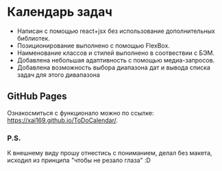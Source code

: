 # Календарь задач

- Написан с помощью react+jsx без использование дополнительных библиотек.
- Позиционирование выполнено с помощью FlexBox.
- Наименование классов и стилей выполнено в соотвествии с БЭМ.
- Добавлена небольшая адаптивность с помощью медиа-запросов.
- Добавлена возможность выбора диапазона дат и вывода списка задач для этого дивапазона

## GitHub Pages

Ознакосмиться с функционало можно по ссылке: https://xai169.github.io/ToDoCalendar/.


### P.S.

К внешнему виду прошу отнестись с пониманием, делал без макета, исходил из принципа "чтобы не резало глаза" :D
